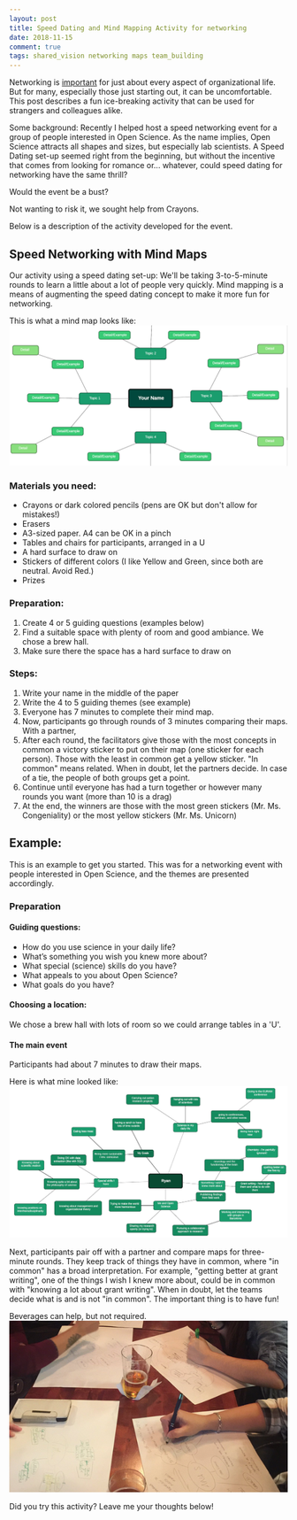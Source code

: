 ```yaml
---
layout: post
title: Speed Dating and Mind Mapping Activity for networking
date: 2018-11-15
comment: true
tags: shared_vision networking maps team_building
---
```


Networking is [important](https://hbr.org/2007/01/how-leaders-create-and-use-networks) for just about every aspect of organizational life. But for many, especially those just starting out, it can be uncomfortable. This post describes a fun ice-breaking activity that can be used for strangers and colleagues alike.

Some background: Recently I helped host a speed networking event for a group of people interested in Open Science. As the name implies, Open Science attracts all shapes and sizes, but especially lab scientists. A Speed Dating set-up seemed right from the beginning, but without the incentive that comes from looking for romance or... whatever, could speed dating for networking have the same thrill?  

Would the event be a bust?

Not wanting to risk it, we sought help from Crayons.

Below is a description of the activity developed for the event.

## Speed Networking with Mind Maps

Our activity using a speed dating set-up: We'll be taking 3-to-5-minute rounds to learn a little about a lot of people very quickly.
Mind mapping is a means of augmenting the speed dating concept to make it more fun for networking.

This is what a mind map looks like:
![Mind Mapping in Action](/assets/img/2018.15.11Mind_map_blank.PNG)


### Materials you need:
* Crayons  or dark colored pencils (pens are OK but don't allow for mistakes!)
* Erasers
* A3-sized paper. A4 can be OK in a pinch
* Tables and chairs for participants, arranged in a U
* A hard surface to draw on
* Stickers of different colors (I like Yellow and Green, since both are neutral. Avoid Red.)
* Prizes


### Preparation:

1. Create 4 or 5 guiding questions (examples below)
1. Find a suitable space with plenty of room and good ambiance. We chose a brew hall.
1. Make sure there the space has a hard surface to draw on


### Steps:

1. Write your name in the middle of the paper
1. Write the 4 to 5 guiding themes (see example)
1. Everyone has 7 minutes to complete their mind map.
1. Now, participants go through rounds of 3 minutes comparing their maps. With a partner,
1. After each round, the facilitators give those with the most concepts in common a victory sticker to put on their map (one sticker for each person). Those with the least in common get a yellow sticker. "In common" means related. When in doubt, let the partners decide. In case of a tie, the people of both groups get a point.
1. Continue until everyone has had a turn together or however many rounds you want (more than 10 is a drag)
1. At the end, the winners are those with the most green stickers (Mr. Ms. Congeniality) or the most yellow stickers (Mr. Ms. Unicorn)

## Example:

This is an example to get you started. This was for a networking event with people interested in Open Science, and the themes are presented accordingly.

### Preparation

#### Guiding questions:

* How do you use science in your daily life?
* What’s something you wish you knew more about?
* What special (science) skills do you have?
* What appeals to you about Open Science?
* What goals do you have?

#### Choosing a location:

We chose a brew hall with lots of room so we could arrange tables in a 'U'.

#### The main event

Participants had about 7 minutes to draw their maps.

Here is what mine looked like:
![Mind Mapping in Action](/assets/img/2018.15.11Mind_map_example.PNG)

Next, participants pair off with a partner and compare maps for three-minute rounds. They keep track of things they have in common, where "in common" has a broad interpretation. For example, "getting better at grant writing", one of the things I wish I knew more about, could be in common with "knowing a lot about grant writing". When in doubt, let the teams decide what is and is not "in common". The important thing is to have fun!

Beverages can help, but not required.
![Mind Mapping in Action](/assets/img/2018.15.11Mind_map_action.PNG)

Did you try this activity? Leave me your thoughts below!

